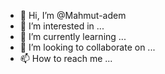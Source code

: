 - 👋 Hi, I’m @Mahmut-adem
- 👀 I’m interested in ...
- 🌱 I’m currently learning ...
- 💞️ I’m looking to collaborate on ...
- 📫 How to reach me ...

<!---
Mahmut-adem/Mahmut-adem is a ✨ special ✨ repository because its `README.md` (this file) appears on your GitHub profile.
You can click the Preview link to take a look at your changes.
--->
